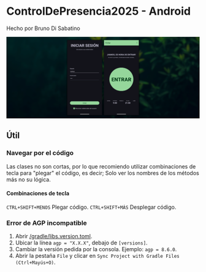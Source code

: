 # ControlDePresencia2025 - Android
Hecho por Bruno Di Sabatino

![apphero](/apphero.png)

## Útil

### Navegar por el código

Las clases no son cortas, por lo que recomiendo utilizar combinaciones de tecla para "plegar" el
código, es decir; Solo ver los nombres de los métodos más no su lógica.

#### Combinaciones de tecla

``CTRL+SHIFT+MENOS`` Plegar código.
``CTRL+SHIFT+MÁS`` Desplegar código.

### Error de AGP incompatible
1. Abrir [/gradle/libs.version.toml](/gradle/libs.versions.toml).
2. Ubicar la línea ``agp = "X.X.X"``, debajo de ``[versions]``.
3. Cambiar la versión pedida por la consola. Ejemplo: ``agp = 8.6.0``.
4. Abrir la pestaña ``File`` y clicar en ``Sync Project with Gradle Files (Ctrl+Mayús+O)``.
